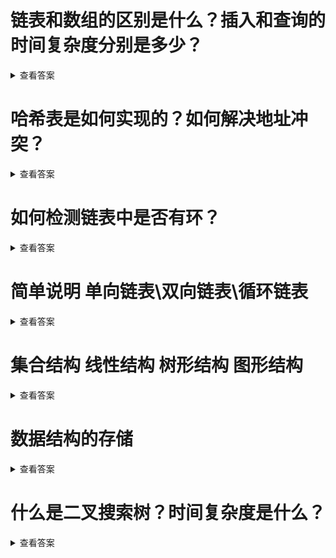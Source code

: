 # 链表和数组的区别是什么？插入和查询的时间复杂度分别是多少？
<details>
<summary>查看答案</summary>
  
数组是一个连续的内存空间，链表可以在内存的任何位置。数组查找比链表快，链表插入和删除比数组快。数组空间大小固定，链表空间大小不固定。

数组的插入复杂度o(n),链表是o(1)。数组查询的复杂度是o(n),链表是o(1)。
</details>

# 哈希表是如何实现的？如何解决地址冲突？
<details>
<summary>查看答案</summary>
  
哈希表其实是一个数组，数组的每一个元素是一个哈希字典。哈希字典通过内存地址的Hash值作为Key来存储。解决地址冲突方法有 
- 开放定址法
开放定址法可以分为三种
  - 线性探测(顺序查找下一个单元) 
  - 二次探测(左右两侧相互查找) 
  - 随机探测(随机查找下一个单元) 
- 再哈希法（通过修改Hash函数再次生成一个不重复的Hash值） 
- 链地址法
- 建立公共溢出区
</details>

# 如何检测链表中是否有环？
<details>
<summary>查看答案</summary>
  
- 顺序查找 每次出现新节点 就查询之前的所有节点看是否有重复的节点ID
- 通过哈希表 按照顺序查找 把出现的节点存在hash表中 之后新出的节点在hash表查看是否存在重复的节点ID
- 创建两个指针都指向头节点 指针1一次移动一个节点 指针2每次移动两个节点 如果两个指针指向的节点ID一样则证明有环
</details>

# 简单说明 单向链表\双向链表\循环链表
<details>
<summary>查看答案</summary>
  
  单项链表只有一个头比如火车，双向链表有两个头部，比如高铁和轻轨，地铁。循环链表，是头部和尾部相连。比如蛇环，
</details>

# 集合结构 线性结构 树形结构 图形结构
<details>
<summary>查看答案</summary>
  
  - 集合结构是一个集合中存在很多的元素，元素和元素之间没有任何的联系。
  - 线性结构是所有元素都在一条线上，可以是直线也可以是曲线。
  - 树形结构也就是元素存在一对多的关系。
  - 图形结构就好比一张蜘蛛网，多对多的关系。
</details>

# 数据结构的存储
<details>
<summary>查看答案</summary>
  
  数据结构的储存有两种方式
  - 顺序储存 数组
  - 链式储存 链表
</details>

# 什么是二叉搜索树？时间复杂度是什么？
<details>
<summary>查看答案</summary>
  
  二叉搜索树特点是左侧节点小于右侧节点，右侧节点大于父节点。时间复杂度o(log2(n))
</details>
